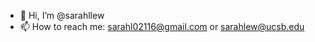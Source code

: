 - 👋 Hi, I’m @sarahllew
- 📫 How to reach me: sarahl02116@gmail.com or sarahlew@ucsb.edu

<!---
sarahllew/sarahllew is a ✨ special ✨ repository because its `README.md` (this file) appears on your GitHub profile.
You can click the Preview link to take a look at your changes.
--->

